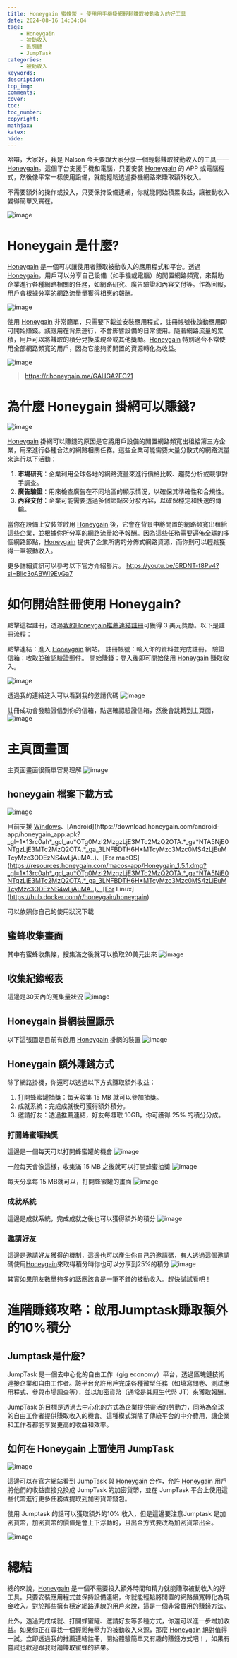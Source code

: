 ```yaml
---
title: Honeygain 蜜蜂幣 - 使用用手機掛網輕鬆賺取被動收入的好工具
date: 2024-08-16 14:34:04
tags:
    - Honeygain
    - 被動收入
    - 區塊鏈
    - JumpTask
categories:
    - 被動收入
keywords:
description:
top_img:
comments:
cover:
toc:
toc_number:
copyright:
mathjax:
katex:
hide:
---
```


哈囉，大家好，我是 Nalson 今天要跟大家分享一個輕鬆賺取被動收入的工具——[Honeygain](https://r.honeygain.me/GAHGA2FC21)。這個平台支援手機和電腦，只要安裝 [Honeygain](https://r.honeygain.me/GAHGA2FC21) 的 APP 或電腦程式，然後像平常一樣使用設備，就能輕鬆透過掛機網路來賺取額外收入。

不需要額外的操作或投入，只要保持設備連網，你就能開始積累收益，讓被動收入變得簡單又實在。

![image](https://hackmd.io/_uploads/ryiG3zic0.png)

# Honeygain 是什麼?

[Honeygain](https://r.honeygain.me/GAHGA2FC21) 是一個可以讓使用者賺取被動收入的應用程式和平台。透過 [Honeygain](https://r.honeygain.me/GAHGA2FC21)，用戶可以分享自己設備（如手機或電腦）的閒置網路頻寬，來幫助企業進行各種網路相關的任務，如網路研究、廣告驗證和內容交付等。作為回報，用戶會根據分享的網路流量量獲得相應的報酬。

![image](https://hackmd.io/_uploads/H1UESBjcA.png)

使用 [Honeygain](https://r.honeygain.me/GAHGA2FC21) 非常簡單，只需要下載並安裝應用程式，註冊帳號後啟動應用即可開始賺錢。該應用在背景運行，不會影響設備的日常使用。隨著網路流量的累積，用戶可以將賺取的積分兌換成現金或其他獎勵。[Honeygain](https://r.honeygain.me/GAHGA2FC21) 特別適合不常使用全部網路頻寬的用戶，因為它能夠將閒置的資源轉化為收益。


![image](https://hackmd.io/_uploads/S1Qkifo9C.png)
>https://r.honeygain.me/GAHGA2FC21

# 為什麼 Honeygain 掛網可以賺錢?

![image](https://hackmd.io/_uploads/SkkVVSi9C.png)


[Honeygain](https://r.honeygain.me/GAHGA2FC21) 掛網可以賺錢的原因是它將用戶設備的閒置網路頻寬出租給第三方企業，用來進行各種合法的網路相關任務。這些企業可能需要大量分散式的網路流量來進行以下活動：

1. **市場研究**：企業利用全球各地的網路流量來進行價格比較、趨勢分析或競爭對手調查。
2. **廣告驗證**：用來檢查廣告在不同地區的顯示情況，以確保其準確性和合規性。
3. **內容交付**：企業可能需要透過多個節點來分發內容，以確保穩定和快速的傳輸。

當你在設備上安裝並啟用 [Honeygain](https://r.honeygain.me/GAHGA2FC21) 後，它會在背景中將閒置的網路頻寬出租給這些企業，並根據你所分享的網路流量給予報酬。因為這些任務需要遍佈全球的多個網路節點，[Honeygain](https://r.honeygain.me/GAHGA2FC21) 提供了企業所需的分佈式網路資源，而你則可以輕鬆獲得一筆被動收入。

更多詳細資訊可以參考以下官方介紹影片。
https://youtu.be/6RDNT-f8Pv4?si=Blic3oABWI9EvGa7

# 如何開始註冊使用 Honeygain?

點擊這裡註冊，透過[我的Honeygain推薦連結註冊](https://r.honeygain.me/GAHGA2FC21)可獲得 3 美元獎勵。以下是註冊流程：

點擊連結：進入 [Honeygain](https://r.honeygain.me/GAHGA2FC21) 網站。
註冊帳號：輸入你的資料並完成註冊。
驗證信箱：收取並確認驗證郵件。
開始賺錢：登入後即可開始使用 [Honeygain](https://r.honeygain.me/GAHGA2FC21) 賺取收入。

![image](https://hackmd.io/_uploads/HyPy_rsqA.png)


透過我的連結進入可以看到我的邀請代碼
![image](https://hackmd.io/_uploads/H19h_Hs5A.png)

註冊成功會發驗證信到你的信箱，點選確認驗證信箱，然後會跳轉到主頁面，
![image](https://hackmd.io/_uploads/ryShtrjc0.png)


# 主頁面畫面
主頁面畫面很簡單容易理解
![image](https://hackmd.io/_uploads/ryShtrjc0.png)

## honeygain 檔案下載方式
![image](https://hackmd.io/_uploads/rJOHEr35C.png)

目前支援 [Windows](https://download.honeygain.com/windows-app/Honeygain_install.exe?_gl=1*1ty5rzq*_gcl_au*OTg0MzI2MzgzLjE3MTc2MzQ2OTA.*_ga*NTA5NjE0NTgzLjE3MTc2MzQ2OTA.*_ga_3LNFBDTH6H*MTcyMzc3Mzc0MS4zLjEuMTcyMzc3ODEzNS4wLjAuMA..)、[Android](https://download.honeygain.com/android-app/honeygain_app.apk?_gl=1*13rc0ah*_gcl_au*OTg0MzI2MzgzLjE3MTc2MzQ2OTA.*_ga*NTA5NjE0NTgzLjE3MTc2MzQ2OTA.*_ga_3LNFBDTH6H*MTcyMzc3Mzc0MS4zLjEuMTcyMzc3ODEzNS4wLjAuMA..)、[For macOS](https://resources.honeygain.com/macos-app/Honeygain_1.5.1.dmg?_gl=1*13rc0ah*_gcl_au*OTg0MzI2MzgzLjE3MTc2MzQ2OTA.*_ga*NTA5NjE0NTgzLjE3MTc2MzQ2OTA.*_ga_3LNFBDTH6H*MTcyMzc3Mzc0MS4zLjEuMTcyMzc3ODEzNS4wLjAuMA..)、[For Linux](https://hub.docker.com/r/honeygain/honeygain)

可以依照你自己的使用狀況下載

## 蜜蜂收集畫面
其中有蜜蜂收集條，搜集滿之後就可以換取20美元出來
![image](https://hackmd.io/_uploads/HJjEqSsqC.png)

## 收集紀錄報表
這邊是30天內的蒐集量狀況
![image](https://hackmd.io/_uploads/SkbnqHo5R.png)

## Honeygain 掛網裝置顯示
以下這張圖是目前有啟用 [Honeygain](https://r.honeygain.me/GAHGA2FC21) 掛網的裝置
![image](https://hackmd.io/_uploads/HkwCqHsqC.png)

## Honeygain 額外賺錢方式
除了網路掛機，你還可以透過以下方式賺取額外收益：

1. 打開蜂蜜罐抽獎：每天收集 15 MB 就可以參加抽獎。
2. 成就系統：完成成就後可獲得額外積分。
3. 邀請好友：透過推薦連結，好友每賺取 10GB，你可獲得 25% 的積分分成。

### 打開蜂蜜罐抽獎
這邊是一個每天可以打開蜂蜜罐的機會
![image](https://hackmd.io/_uploads/rynkjSj5C.png)

一般每天會像這樣，收集滿 15 MB 之後就可以打開蜂蜜抽獎
![image](https://hackmd.io/_uploads/By7QlrnqC.png)

每天分享每 15 MB就可以，打開蜂蜜罐的畫面
![image](https://hackmd.io/_uploads/BJq8hMjcC.png)

### 成就系統
這邊是成就系統，完成成就之後也可以獲得額外的積分
![image](https://hackmd.io/_uploads/BkxhxrncR.png)

### 邀請好友
這邊是邀請好友獲得的機制，這邊也可以產生你自己的邀請碼，有人透過這個邀請碼使用[Honeygain](https://r.honeygain.me/GAHGA2FC21)來取得積分時你也可以分享到25%的積分
![image](https://hackmd.io/_uploads/HJF-bHn9A.png)

其實如果朋友數量夠多的話應該會是一筆不錯的被動收入。趕快試試看吧！

# 進階賺錢攻略：啟用Jumptask賺取額外的10%積分

## Jumptask是什麼?
JumpTask 是一個去中心化的自由工作（gig economy）平台，透過區塊鏈技術連接企業和自由工作者。該平台允許用戶完成各種微型任務（如填寫問卷、測試應用程式、參與市場調查等），並以加密貨幣（通常是其原生代幣 JT）來獲取報酬。

JumpTask 的目標是透過去中心化的方式為企業提供靈活的勞動力，同時為全球的自由工作者提供賺取收入的機會。這種模式消除了傳統平台的中介費用，讓企業和工作者都能享受更高的收益和效率。

## 如何在 Honeygain 上面使用 JumpTask
![image](https://hackmd.io/_uploads/SJYlDB35A.png)

這邊可以在官方網站看到 JumpTask 與 [Honeygain](https://r.honeygain.me/GAHGA2FC21) 合作，允許 [Honeygain](https://r.honeygain.me/GAHGA2FC21) 用戶將他們的收益直接兌換成 JumpTask 的加密貨幣，並在 JumpTask 平台上使用這些代幣進行更多任務或提取到加密貨幣錢包。

使用 Jumptask 的話可以獲取額外的10% 收入，但是這邊要注意Jumptask 是加密貨幣，加密貨幣的價值是會上下浮動的，且出金方式要改為加密貨幣出金。

![image](https://hackmd.io/_uploads/SJ0iLBh90.png)


# 總結

總的來說，[Honeygain](https://r.honeygain.me/GAHGA2FC21) 是一個不需要投入額外時間和精力就能賺取被動收入的好工具。只要安裝應用程式並保持設備連網，你就能輕鬆將閒置的網路頻寬轉化為現金收入。對於那些擁有穩定網路連線的用戶來說，這是一個非常實用的賺錢方法。

此外，透過完成成就、打開蜂蜜罐、邀請好友等多種方式，你還可以進一步增加收益。如果你正在尋找一個輕鬆無壓力的被動收入來源，那麼 [Honeygain](https://r.honeygain.me/GAHGA2FC21) 絕對值得一試。立即透過我的推薦連結註冊，開始體驗簡單又有趣的賺錢方式吧！，如果有嘗試也歡迎跟我討論賺取蜜蜂的結果。
